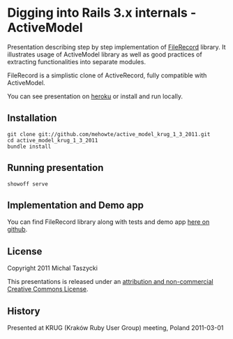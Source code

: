 Digging into Rails 3.x internals - ActiveModel
==========
Presentation describing step by step implementation of [FileRecord][1] library.
It illustrates usage of ActiveModel library as well as good practices of extracting functionalities into separate modules. 

FileRecord is a simplistic clone of ActiveRecord, fully compatible with ActiveModel.

You can see presentation on [heroku][0] or install and run locally.

Installation
------------

    git clone git://github.com/mehowte/active_model_krug_1_3_2011.git
    cd active_model_krug_1_3_2011
    bundle install

Running presentation
-------

    showoff serve

Implementation and Demo app
--------

You can find FileRecord library along with tests and demo app [here on github][1].

License
-------
Copyright 2011 Michal Taszycki

This presentations is released under an [attribution and non-commercial Creative Commons License](http://creativecommons.org/licenses/by-nc/3.0/pl/deed.en).

History
-------
Presented at KRUG (Kraków Ruby User Group) meeting, Poland 2011-03-01

[0]: http://rails-3-internals-active-model.heroku.com/
[1]: https://github.com/mehowte/rails_3_x_internals_active_model

